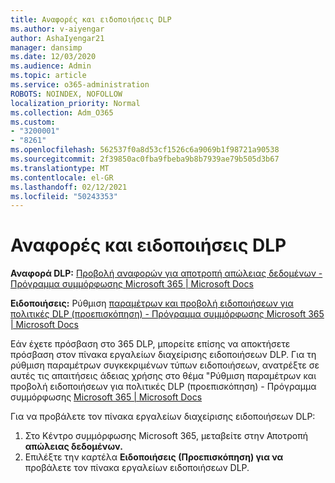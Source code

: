 ```yaml
---
title: Αναφορές και ειδοποιήσεις DLP
ms.author: v-aiyengar
author: AshaIyengar21
manager: dansimp
ms.date: 12/03/2020
ms.audience: Admin
ms.topic: article
ms.service: o365-administration
ROBOTS: NOINDEX, NOFOLLOW
localization_priority: Normal
ms.collection: Adm_O365
ms.custom:
- "3200001"
- "8261"
ms.openlocfilehash: 562537f0a8d53cf1526c6a9069b1f98721a90538
ms.sourcegitcommit: 2f39850ac0fba9fbeba9b8b7939ae79b505d3b67
ms.translationtype: MT
ms.contentlocale: el-GR
ms.lasthandoff: 02/12/2021
ms.locfileid: "50243353"
---
```

# <a name="dlp-reporting-and-alerts"></a>Αναφορές και ειδοποιήσεις DLP

**Αναφορά DLP:** [Προβολή αναφορών για αποτροπή απώλειας δεδομένων - Πρόγραμμα συμμόρφωσης Microsoft 365 | Microsoft Docs](https://docs.microsoft.com/microsoft-365/compliance/view-the-dlp-reports?view=o365-worldwide&preserve-view=true)

**Ειδοποιήσεις:** Ρύθμιση [παραμέτρων και προβολή ειδοποιήσεων για πολιτικές DLP (προεπισκόπηση) - Πρόγραμμα συμμόρφωσης Microsoft 365 | Microsoft Docs](https://docs.microsoft.com/microsoft-365/compliance/dlp-configure-view-alerts-policies?view=o365-worldwide&preserve-view=true)

 Εάν έχετε πρόσβαση στο 365 DLP, μπορείτε επίσης να αποκτήσετε πρόσβαση στον πίνακα εργαλείων διαχείρισης ειδοποιήσεων DLP.  Για τη ρύθμιση παραμέτρων συγκεκριμένων τύπων ειδοποιήσεων, ανατρέξτε σε αυτές τις απαιτήσεις άδειας χρήσης στο θέμα "Ρύθμιση παραμέτρων και προβολή ειδοποιήσεων για πολιτικές DLP (προεπισκόπηση) - Πρόγραμμα συμμόρφωσης [Microsoft 365 | Microsoft Docs](https://docs.microsoft.com/microsoft-365/compliance/dlp-configure-view-alerts-policies?view=o365-worldwide#licensing-for-alert-configuration-options&preserve-view=true)

Για να προβάλετε τον πίνακα εργαλείων διαχείρισης ειδοποιήσεων DLP:

1. Στο Κέντρο συμμόρφωσης Microsoft 365, μεταβείτε στην Αποτροπή **απώλειας δεδομένων.**
1. Επιλέξτε την καρτέλα **Ειδοποιήσεις (Προεπισκόπηση) για να** προβάλετε τον πίνακα εργαλείων ειδοποιήσεων DLP.
